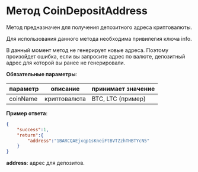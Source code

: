 # Метод CoinDepositAddress

Метод предназначен для получения депозитного адреса криптовалюты.

Для использования данного метода необходима привилегия ключа info.

В данный момент метод не генерирует новые адреса. Поэтому произойдет ошибка, если вы запросите адрес по валюте, депозитный адрес для которой вы ранее не генерировали.

**Обязательные параметры**:

**параметр** | **описание** | **принимает значение**
------------ | ------------ | -------------
coinName | криптовалюта | BTC, LTC (пример)

**Пример ответа**:
```json
{
	"success":1,
	"return":{
		"address":"1BARCQAEjxqp1sKneiFtBVTZzhTHBTYcN5"
	}
}
```

**address**: адрес для депозитов.
